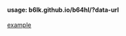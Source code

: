 #### usage: b6lk.github.io/b64hl/?data-url   
[example](https://b6lk.github.io/b64hl/?data:image/png;base64,iVBORw0KGgoAAAANSUhEUgAAAJYAAAAeAQMAAAD0LHUUAAAAAXNSR0IArs4c6QAAAARnQU1BAACxjwv8YQUAAAAGUExURQAAAP///6XZn90AAAAJcEhZcwAAHYcAAB2HAY/l8WUAAADQSURBVCjPrdE9DoJAFARgg4UlN5DOA1hZEPZQtBuhgsaEG0jnObQyJpq9wiZb2GpsIHlhHMCfGGKlW7ziK3bnzY4wOPJ3qzknlXqCRaO/2hkvk58tvyQ0C5S3newEmR5VYxvQtgrrONWpwKPF+5JWKKziqQ6lWdCupqCVAY5xFCbSaN5XF4YWlDjOFU0+7ESDyLK11H/YbGiHzdsKfDeXdda9YdBncXlE67PsTZ/Z5VONLnNdW98mY+7mTErzvdYqRWMHzrAB8dkB/vy/A4LcARZr1T+HWN4AAAAAAElFTkSuQmCC)
